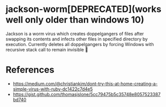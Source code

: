 # jackson-worm[DEPRECATED](works well only older than windows 10)
Jackson is a worm virus which creates doppelgangers of files after swapping its contents and infects other files in specified directory by execution. Currently deletes all doppelgangers by forcing Windows with recursive stack call to remain invisible :clown_face:  

# References
* https://medium.com/@christiankim/dont-try-this-at-home-creating-a-simple-virus-with-ruby-dc1422c7d4e5
* https://gist.github.com/thomasjslone/5cc79475b5c35748e8057523387bd740
